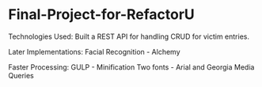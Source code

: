 # Final-Project-for-RefactorU

Technologies Used:
Built a REST API for handling CRUD for victim entries.

Later Implementations:
Facial Recognition - Alchemy

Faster Processing:
GULP - Minification
Two fonts - Arial and Georgia
Media Queries
